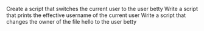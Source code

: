 Create a script that switches the current user to the user betty
Write a script that prints the effective username of the current user
Write a script that changes the owner of the file hello to the user betty
